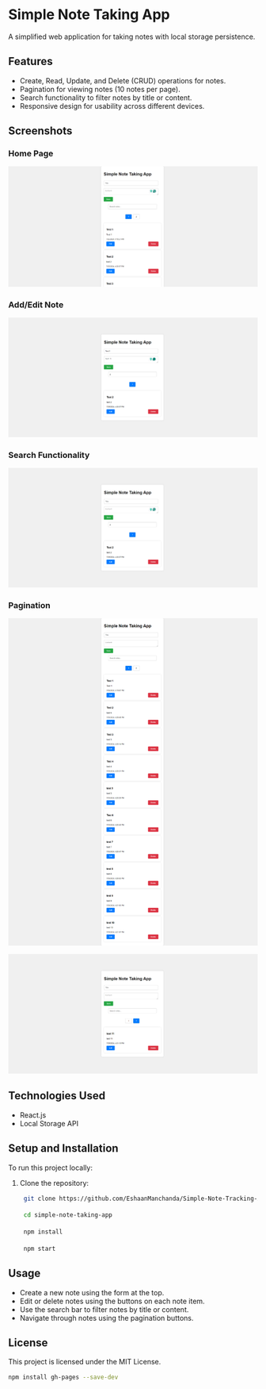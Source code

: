 # Simple Note Taking App
A simplified web application for taking notes with local storage persistence.

## Features
- Create, Read, Update, and Delete (CRUD) operations for notes.
- Pagination for viewing notes (10 notes per page).
- Search functionality to filter notes by title or content.
- Responsive design for usability across different devices.

## Screenshots

### Home Page
![Home Page](public/img/screenshot_home.png)

### Add/Edit Note
![Add/Edit Note](public/img/screenshot_add_edit.png)

### Search Functionality
![Search Functionality](public/img/screenshot_search.png)

### Pagination
![Pagination 1](public/img/screenshot_pagination1.png)

![Pagination 2](public/img/screenshot_pagination2.png)

## Technologies Used
- React.js
- Local Storage API

## Setup and Installation
To run this project locally:
1. Clone the repository:
   ```bash
    git clone https://github.com/EshaanManchanda/Simple-Note-Tracking-App.git

    cd simple-note-taking-app

    npm install

    npm start

## Usage
- Create a new note using the form at the top.
- Edit or delete notes using the buttons on each note item.
- Use the search bar to filter notes by title or content.
- Navigate through notes using the pagination buttons.


## License
This project is licensed under the MIT License.

```bash
npm install gh-pages --save-dev


